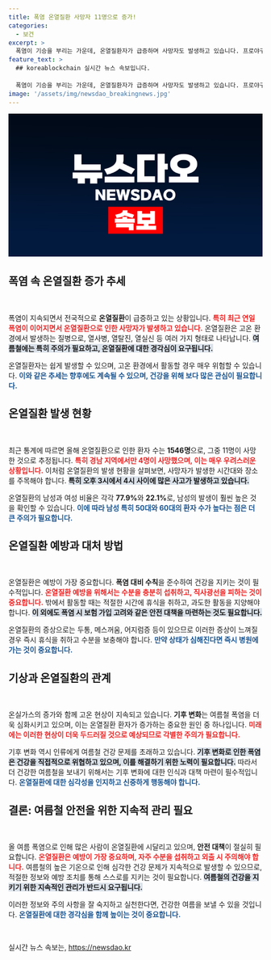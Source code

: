 ```yaml
---
title: 폭염 온열질환 사망자 11명으로 증가!
categories:
  - 보건
excerpt: >
  폭염이 기승을 부리는 가운데, 온열질환자가 급증하며 사망자도 발생하고 있습니다. 프로야구 경기 중 관중들이 구급차로 이송되기도 했죠. 더위 속 안전을 위해 주의가 필요합니다!
feature_text: >
  ## koreablockchain 실시간 뉴스 속보입니다.

  폭염이 기승을 부리는 가운데, 온열질환자가 급증하며 사망자도 발생하고 있습니다. 프로야구 경기 중 관중들이 구급차로 이송되기도 했죠. 더위 속 안전을 위해 주의가 필요합니다!
image: '/assets/img/newsdao_breakingnews.jpg'
---
```


<p><img src="/assets/img/newsdao_breakingnews.jpg" alt="koreablockchain 속보" /></p>

<h2 data-ke-size="size26">폭염 속 온열질환 증가 추세</h2>

<p data-ke-size="size16">&nbsp;</p>

<p>폭염이 지속되면서 전국적으로 <b>온열질환</b>이 급증하고 있는 상황입니다. <b><span style="color: #ee2323;">특히 최근 연일 폭염이 이어지면서 온열질환으로 인한 사망자가 발생하고 있습니다.</span></b> 온열질환은 고온 환경에서 발생하는 질병으로, 열사병, 열탈진, 열실신 등 여러 가지 형태로 나타납니다. <b><span style="background-color: #21538527;">여름철에는 특히 주의가 필요하고, 온열질환에 대한 경각심이 요구됩니다.</span></b>  </p>

<p>온열질환자는 쉽게 발생할 수 있으며, 고온 환경에서 활동할 경우 매우 위험할 수 있습니다. <b><span style="color: #1a5490;">이와 같은 추세는 향후에도 계속될 수 있으며, 건강을 위해 보다 많은 관심이 필요합니다.</span></b></p>

<h2 data-ke-size="size26">온열질환 발생 현황</h2>

<p data-ke-size="size16">&nbsp;</p>

<p>최근 통계에 따르면 올해 온열질환으로 인한 환자 수는 <b>1546명</b>으로, 그중 11명이 사망한 것으로 추정됩니다. <b><span style="color: #ee2323;">특히 경남 지역에서만 4명이 사망했으며, 이는 매우 우려스러운 상황입니다.</span></b> 이처럼 온열질환의 발생 현황을 살펴보면, 사망자가 발생한 시간대와 장소를 주목해야 합니다. <b><span style="background-color: #21538527;">특히 오후 3시에서 4시 사이에 많은 사고가 발생하고 있습니다.</span></b></p>

<p>온열질환의 남성과 여성 비율은 각각 <b>77.9%</b>와 <b>22.1%</b>로, 남성의 발생이 훨씬 높은 것을 확인할 수 있습니다. <b><span style="color: #1a5490;">이에 따라 남성 특히 50대와 60대의 환자 수가 높다는 점은 더 큰 주의가 필요합니다.</span></b></p>

<h2 data-ke-size="size26">온열질환 예방과 대처 방법</h2>

<p data-ke-size="size16">&nbsp;</p>

<p>온열질환은 예방이 가장 중요합니다. <b>폭염 대비 수칙</b>을 준수하여 건강을 지키는 것이 필수적입니다. <b><span style="color: #ee2323;">온열질환 예방을 위해서는 수분을 충분히 섭취하고, 직사광선을 피하는 것이 중요합니다.</span></b> 밖에서 활동할 때는 적절한 시간에 휴식을 취하고, 과도한 활동을 지양해야 합니다. <b><span style="background-color: #21538527;">이 외에도 폭염 시 보험 가입 고려와 같은 안전 대책을 마련하는 것도 필요합니다.</span></b></p>

<p>온열질환의 증상으로는 두통, 메스꺼움, 어지럼증 등이 있으므로 이러한 증상이 느껴질 경우 즉시 휴식을 취하고 수분을 보충해야 합니다. <b><span style="color: #1a5490;">만약 상태가 심해진다면 즉시 병원에 가는 것이 중요합니다.</span></b></p>

<h2 data-ke-size="size26">기상과 온열질환의 관계</h2>

<p data-ke-size="size16">&nbsp;</p>

<p>온실가스의 증가와 함께 고온 현상이 지속되고 있습니다. <b>기후 변화</b>는 여름철 폭염을 더욱 심화시키고 있으며, 이는 온열질환 환자가 증가하는 중요한 원인 중 하나입니다. <b><span style="color: #ee2323;">미래에는 이러한 현상이 더욱 두드러질 것으로 예상되므로 각별한 주의가 필요합니다.</span></b> </p>

<p>기후 변화 역시 인류에게 여름철 건강 문제를 초래하고 있습니다. <b><span style="background-color: #21538527;">기후 변화로 인한 폭염은 건강을 직접적으로 위협하고 있으며, 이를 해결하기 위한 노력이 필요합니다.</span></b> 따라서 더 건강한 여름철을 보내기 위해서는 기후 변화에 대한 인식과 대책 마련이 필수적입니다. <b><span style="color: #1a5490;">온열질환에 대한 심각성을 인지하고 신중하게 행동해야 합니다.</span></b></p>

<h2 data-ke-size="size26">결론: 여름철 안전을 위한 지속적 관리 필요</h2>

<p data-ke-size="size16">&nbsp;</p>

<p>올 여름 폭염으로 인해 많은 사람이 온열질환에 시달리고 있으며, <b>안전 대책</b>이 절실히 필요합니다. <b><span style="color: #ee2323;">온열질환은 예방이 가장 중요하며, 자주 수분을 섭취하고 외출 시 주의해야 합니다.</span></b> 여름철의 높은 기온으로 인해 심각한 건강 문제가 지속적으로 발생할 수 있으므로, 적절한 정보와 예방 조치를 통해 스스로를 지키는 것이 필요합니다. <b><span style="background-color: #21538527;">여름철의 건강을 지키기 위한 지속적인 관리가 반드시 요구됩니다.</span></b> </p>

<p>이러한 정보와 주의 사항을 잘 숙지하고 실천한다면, 건강한 여름을 보낼 수 있을 것입니다. <b><span style="color: #1a5490;">온열질환에 대한 경각심을 함께 높이는 것이 중요합니다.</span></b></p>

<p data-ke-size="size16">&nbsp;</p>
실시간 뉴스 속보는, <a href="https://newsdao.kr" rel="dofollow">https://newsdao.kr</a>


